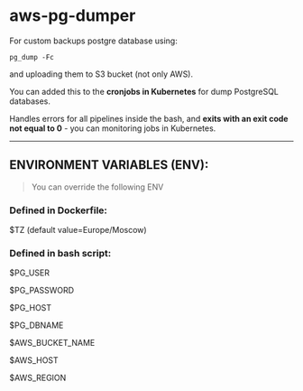 # aws-pg-dumper

For custom backups postgre database using:

    pg_dump -Fc 

and uploading them to S3 bucket (not only AWS).

You can added this to the **cronjobs in Kubernetes** for dump PostgreSQL databases. 

Handles errors for all pipelines inside the bash, and **exits with an exit code not equal to 0** - you can monitoring jobs in Kubernetes.

---

## **ENVIRONMENT VARIABLES (ENV):**

> You can override the following ENV

### **Defined in Dockerfile:**

$TZ (default value=Europe/Moscow)

### **Defined in bash script:**

$PG_USER

$PG_PASSWORD

$PG_HOST

$PG_DBNAME

$AWS_BUCKET_NAME

$AWS_HOST

$AWS_REGION
